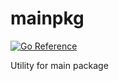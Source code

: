 # mainpkg

[![Go Reference](https://pkg.go.dev/badge/go.winto.dev/mainpkg.svg)](https://pkg.go.dev/go.winto.dev/mainpkg)

Utility for main package
